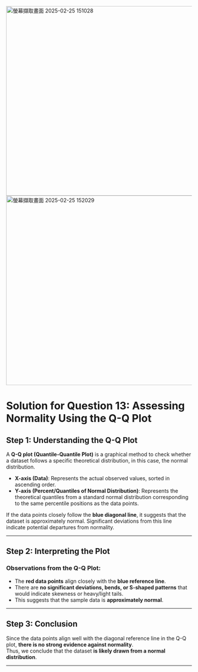<img width="514" alt="螢幕擷取畫面 2025-02-25 151028" src="https://github.com/user-attachments/assets/503615ad-cf16-4188-8214-94e5a6b81559" />
<img width="514" alt="螢幕擷取畫面 2025-02-25 152029" src="https://github.com/user-attachments/assets/3b479433-3d4b-463f-9a83-3b68f7434327" />

# Solution for Question 13: Assessing Normality Using the Q-Q Plot

## Step 1: Understanding the Q-Q Plot
A **Q-Q plot (Quantile-Quantile Plot)** is a graphical method to check whether a dataset follows a specific theoretical distribution, in this case, the normal distribution.

- **X-axis (Data)**: Represents the actual observed values, sorted in ascending order.
- **Y-axis (Percent/Quantiles of Normal Distribution)**: Represents the theoretical quantiles from a standard normal distribution corresponding to the same percentile positions as the data points.

If the data points closely follow the **blue diagonal line**, it suggests that the dataset is approximately normal. Significant deviations from this line indicate potential departures from normality.

---

## Step 2: Interpreting the Plot
### Observations from the Q-Q Plot:
- The **red data points** align closely with the **blue reference line**.
- There are **no significant deviations, bends, or S-shaped patterns** that would indicate skewness or heavy/light tails.
- This suggests that the sample data is **approximately normal**.

---

## Step 3: Conclusion
Since the data points align well with the diagonal reference line in the Q-Q plot, **there is no strong evidence against normality**.  
Thus, we conclude that the dataset **is likely drawn from a normal distribution**.

---
